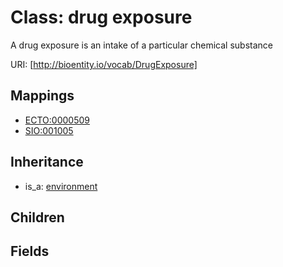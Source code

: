 # Class: drug exposure


A drug exposure is an intake of a particular chemical substance

URI: [http://bioentity.io/vocab/DrugExposure]
## Mappings

 * [ECTO:0000509](http://purl.obolibrary.org/obo/ECTO_0000509)
 * [SIO:001005](http://semanticscience.org/resource/SIO_001005)
## Inheritance

 *  is_a: [environment](Environment.md)
## Children

## Fields

